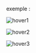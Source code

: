 exemple : 

![hover1](https://github.com/fk-crafter/html-css-js-header-navigation/assets/127132293/e2b62b86-0ac4-4572-a16c-443c3eb3edfe)

![hover2](https://github.com/fk-crafter/html-css-js-header-navigation/assets/127132293/048d6ebc-5cd8-4351-93cc-bf41ba244e26)


![hover3](https://github.com/fk-crafter/html-css-js-header-navigation/assets/127132293/672d38af-59b3-411b-9537-b6f59ea38831)
